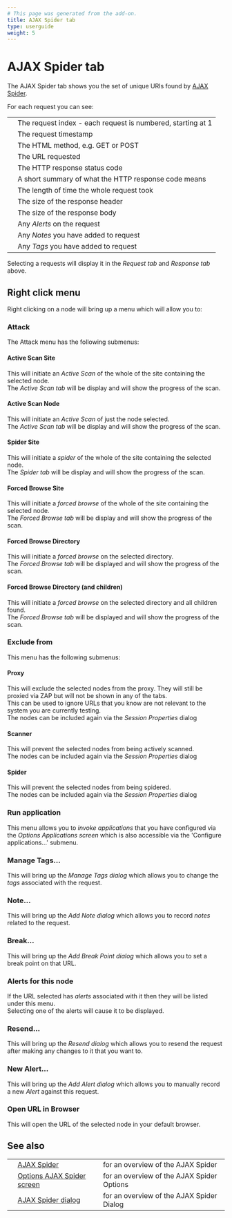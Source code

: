 ```yaml
---
# This page was generated from the add-on.
title: AJAX Spider tab
type: userguide
weight: 5
---
```


# AJAX Spider tab

The AJAX Spider tab shows you the set of unique URIs found by [AJAX
Spider](/docs/desktop/addons/ajax-spider/).

For each request you can see:

|   |                                                             |
|---|-------------------------------------------------------------|
|   | The request index - each request is numbered, starting at 1 |
|   | The request timestamp                                       |
|   | The HTML method, e.g. GET or POST                           |
|   | The URL requested                                           |
|   | The HTTP response status code                               |
|   | A short summary of what the HTTP response code means        |
|   | The length of time the whole request took                   |
|   | The size of the response header                             |
|   | The size of the response body                               |
|   | Any *Alerts* on the request                                 |
|   | Any *Notes* you have added to request                       |
|   | Any *Tags* you have added to request                        |

Selecting a requests will display it in the *Request tab* and *Response tab* above.   

## Right click menu

Right clicking on a node will bring up a menu which will allow you to:

### Attack

The Attack menu has the following submenus:

#### Active Scan Site

This will initiate an *Active Scan* of the whole of the site containing the selected node.   
The *Active Scan tab* will be display and will show the progress of the scan.   

#### Active Scan Node

This will initiate an *Active Scan* of just the node selected.   
The *Active Scan tab* will be display and will show the progress of the scan.   

#### Spider Site

This will initiate a *spider* of the whole of the site containing the selected node.   
The *Spider tab* will be display and will show the progress of the scan.   

#### Forced Browse Site

This will initiate a *forced browse* of the whole of the site containing the selected node.   
The *Forced Browse tab* will be display and will show the progress of the scan.   

#### Forced Browse Directory

This will initiate a *forced browse* on the selected directory.   
The *Forced Browse tab* will be displayed and will show the progress of the scan.   

#### Forced Browse Directory (and children)

This will initiate a *forced browse* on the selected directory and all children found.   
The *Forced Browse tab* will be displayed and will show the progress of the scan.   

### Exclude from

This menu has the following submenus:

#### Proxy

This will exclude the selected nodes from the proxy. They will still be proxied via ZAP but will not be shown in any of the tabs.   
This can be used to ignore URLs that you know are not relevant to the system you are currently testing.   
The nodes can be included again via the *Session Properties* dialog

#### Scanner

This will prevent the selected nodes from being actively scanned.   
The nodes can be included again via the *Session Properties* dialog

#### Spider

This will prevent the selected nodes from being spidered.   
The nodes can be included again via the *Session Properties* dialog

### Run application

This menu allows you to *invoke applications* that you have configured via the *Options Applications screen* which is also accessible via the 'Configure applications...' submenu.

### Manage Tags...

This will bring up the *Manage Tags dialog* which allows you to change the *tags* associated with the request.

### Note...

This will bring up the *Add Note dialog* which allows you to record *notes* related to the request.

### Break...

This will bring up the *Add Break Point dialog* which allows you to set a break point on that URL.   

### Alerts for this node

If the URL selected has *alerts* associated with it then they will be listed under this menu.   
Selecting one of the alerts will cause it to be displayed.

### Resend...

This will bring up the *Resend dialog* which allows you to resend the request after making any changes to it that you want to.

### New Alert...

This will bring up the *Add Alert dialog* which allows you to manually record a new *Alert* against this request.

### Open URL in Browser

This will open the URL of the selected node in your default browser.

## See also

|   |                                                                         |                                            |
|---|-------------------------------------------------------------------------|--------------------------------------------|
|   | [AJAX Spider](/docs/desktop/addons/ajax-spider/)                        | for an overview of the AJAX Spider         |
|   | [Options AJAX Spider screen](/docs/desktop/addons/ajax-spider/options/) | for an overview of the AJAX Spider Options |
|   | [AJAX Spider dialog](/docs/desktop/addons/ajax-spider/scandialog/)      | for an overview of the AJAX Spider Dialog  |

